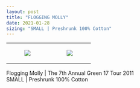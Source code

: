 ```yaml
---
layout: post
title: "FLOGGING MOLLY"
date: 2021-01-28
sizing: "SMALL | Preshrunk 100% Cotton"
---
```




<table style="width:100%;"><tr><td style="vertical-align:top;">
      <figure class="tmblr-full" data-orig-height="2048" data-orig-width="1365" data-orig-src="https://concertshirts.netlify.app/shirts/0390/0390-01.jpg"><img src="https://64.media.tumblr.com/a260d06a0c482dc926c96b209e087b08/a0cceb796a144e1e-b8/s540x810/e3880ca090845341b836ab5cdbe3beb723d76db4.jpg" data-orig-height="2048" data-orig-width="1365" data-orig-src="https://concertshirts.netlify.app/shirts/0390/0390-01.jpg"/></figure></td>
    <td style="vertical-align:top;">
      <figure class="tmblr-full" data-orig-height="2048" data-orig-width="1365" data-orig-src="https://concertshirts.netlify.app/shirts/0390/0390-02.jpg"><img src="https://64.media.tumblr.com/5a7fca55c9ada1edc9aeecb4843125ba/a0cceb796a144e1e-21/s540x810/8a533fd0c5698d402965e46a44c626844b64382b.jpg" data-orig-height="2048" data-orig-width="1365" data-orig-src="https://concertshirts.netlify.app/shirts/0390/0390-02.jpg"/></figure></td>
  </tr></table><p>
  Flogging Molly | The 7th Annual Green 17 Tour 2011<br/>SMALL | Preshrunk 100% Cotton
</p>
